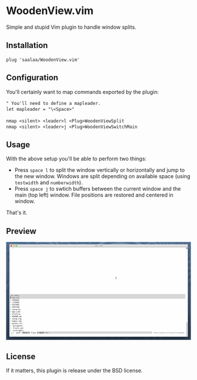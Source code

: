 # WoodenView.vim

Simple and stupid Vim plugin to handle window splits.


## Installation

    plug 'saalaa/WoodenView.vim'


## Configuration

You'll certainly want to map commands exported by the plugin:

    " You'll need to define a mapleader.
    let mapleader = "\<Space>"

    nmap <silent> <leader>l <Plug>WoodenViewSplit
    nmap <silent> <leader>j <Plug>WoodenViewSwitchMain


## Usage

With the above setup you'll be able to perform two things:

- Press `space l` to split the window vertically or horizontally and jump to the
  new window. Windows are split depending on available space (using `testwidth`
  and `numberwidth`).
- Press `space j` to swtich buffers between the current window and the main
  (top left) window. File positions are restored and centered in window.

That's it.


## Preview

<center>
<img src="https://github.com/saalaa/WoodenView.vim/raw/master/preview.gif">
</center>


## License

If it matters, this plugin is release under the BSD license.
